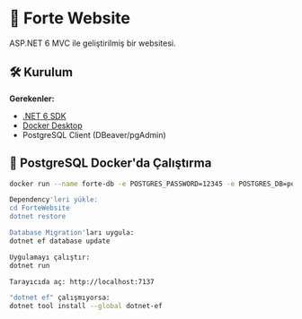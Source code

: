 ﻿# 🎸 Forte Website

ASP.NET 6 MVC ile geliştirilmiş bir websitesi.

## 🛠️ Kurulum
**Gerekenler:**
- [.NET 6 SDK](https://dotnet.microsoft.com/download)
- [Docker Desktop](https://www.docker.com/products/docker-desktop)
- PostgreSQL Client (DBeaver/pgAdmin)

## 🐳 PostgreSQL Docker'da Çalıştırma
```bash
docker run --name forte-db -e POSTGRES_PASSWORD=12345 -e POSTGRES_DB=postgres -p 5433:5432 -d postgres

Dependency'leri yükle:
cd ForteWebsite
dotnet restore

Database Migration'ları uygula:
dotnet ef database update

Uygulamayı çalıştır:
dotnet run

Tarayıcıda aç: http://localhost:7137

"dotnet ef" çalışmıyorsa:
dotnet tool install --global dotnet-ef